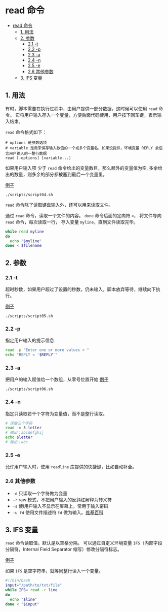 # read 命令

- [read 命令](#read-%e5%91%bd%e4%bb%a4)
  - [1. 用法](#1-%e7%94%a8%e6%b3%95)
  - [2. 参数](#2-%e5%8f%82%e6%95%b0)
    - [2.1 -t](#21--t)
    - [2.2 -p](#22--p)
    - [2.3 -a](#23--a)
    - [2.4 -n](#24--n)
    - [2.5 -e](#25--e)
    - [2.6 其他参数](#26-%e5%85%b6%e4%bb%96%e5%8f%82%e6%95%b0)
  - [3. IFS 变量](#3-ifs-%e5%8f%98%e9%87%8f)

## 1. 用法

有时，脚本需要在执行过程中，由用户提供一部分数据，这时候可以使用 `read` 命令。
它将用户输入存入一个变量，方便后面代码使用，用户按下回车键，表示输入结束。

`read` 命令格式如下：
```
# options 是参数选项
# variable 是用来保存输入数值的一个或多个变量名，如果没提供，环境变量 REPLY 会包含用户输入的一整行数据
read [-options] [variable...]
```

如果用户输入项
少于 `read` 命令给出的变量数目，那么额外的变量值为空,
多余给出的数量，则多余的部分都被塞到最后一个变量里。

[例子](./scripts/script04.sh)
```
./scripts/script04.sh
```

`read` 命令除了读取键盘输入外，还可以用来读取文件。

通过 `read` 命令，读取一个文件的内容。
`done` 命令后面的定向符 `<`，
将文件导向 `read` 命令，每次读取一行，
存入变量 `myline`，直到文件读取完毕。

```sh
while read myline
do
  echo "$myline"
done < $filename
```

## 2. 参数

### 2.1 -t

超时秒数，如果用户超过了设置的秒数，仍未输入，脚本放弃等待，继续向下执行。

[例子](./scripts/script05.sh)
```
./scripts/script05.sh
```

### 2.2 -p

指定用户输入的提示信息
```sh
read -p "Enter one or more values > "
echo "REPLY = '$REPLY'"
```

### 2.3 -a

把用户的输入赋值给一个数组，从零号位置开始
[例子](./scripts/script06.sh)
```
./scripts/script06.sh
```

### 2.4 -n

指定只读取若干个字符为变量值，而不是整行读取。
```sh
# 读取三个字符
read -n 3 letter
# 输出：abcdefghij
echo $letter
# 输出：abc
```

### 2.5 -e

允许用户输入时，使用 `readline` 库提供的快捷键，比如自动补全。

### 2.6 其他参数

- `-d` 只读取一个字符做为变量
- `-r` raw 模式，不把用户输入的反斜杠解释为转义符
- `-s` 使i用户输入不显示在屏幕上，常用于输入密码
- `-u fd` 使用文件描述符 `fd` 做为输入。[维基百科](https://zh.wikipedia.org/wiki/%E6%96%87%E4%BB%B6%E6%8F%8F%E8%BF%B0%E7%AC%A6)

## 3. IFS 变量

`read` 命令读取值，默认是以空格分隔。
可以通过自定义环境变量 `IFS`（内部字段分隔符，Internal Field Separator 缩写）修改分隔符标志。

[例子](./scripts/script07.sh)

如果 `IFS` 是空字符串，就等同整行读入一个变量。
```sh
#!/bin/bash
input="/path/to/txt/file"
while IFS= read -r line
do
  echo "$line"
done < "$input"
```